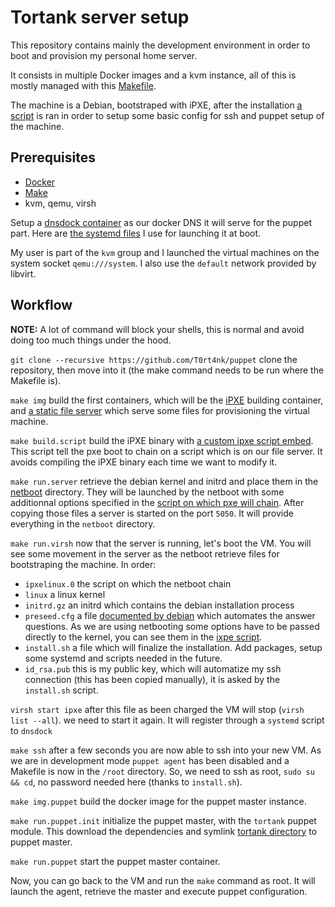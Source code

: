 Tortank server setup
====================

This repository contains mainly the development environment in order to
boot and provision my personal home server.

It consists in multiple Docker images and a kvm instance, all of this is mostly
managed with this [Makefile](./Makefile).

The machine is a Debian, bootstraped with iPXE, after the installation
[a script](./netboot/install.sh) is ran in order to setup some basic config
for ssh and puppet setup of the machine.

Prerequisites
-------------

* [Docker](https://www.docker.com/)
* [Make](https://www.gnu.org/software/make/)
* kvm, qemu, virsh

Setup a [dnsdock container](https://github.com/tonistiigi/dnsdock)
as our docker DNS it will serve for the puppet part. Here are
[the systemd files](https://github.com/IxDay/dotfiles/tree/534be8ec2ad620896f9e1195f4387f579140b1d5/etc/systemd/system)
I use for launching it at boot.

My user is part of the `kvm` group and I launched the virtual machines on
the system socket `qemu:///system`. I also use the `default` network provided
by libvirt.

Workflow
--------

**NOTE:** A lot of command will block your shells, this is normal and avoid doing
too much things under the hood.

`git clone --recursive https://github.com/T0rt4nk/puppet`
clone the repository, then move into it (the make command needs to be run where
the Makefile is).


`make img` build the first containers, which will be the
[iPXE](./dockerfile_ipxe) building container, and
[a static file server](./dockerfile_server) which serve some files for
provisioning the virtual machine.

`make build.script` build the iPXE binary with
[a custom ipxe script embed](./scripts/script.ipxe). This script tell the pxe
boot to chain on a script which is on our file server. It avoids compiling
the iPXE binary each time we want to modify it.

`make run.server` retrieve the debian kernel and initrd and place them in
the [netboot](./netboot) directory.
They will be launched by the netboot with some additionnal options specified
in the [script on which pxe will chain](./netboot/ipxelinux.0).
After copying those files a server is started on the port `5050`. It will
provide everything in the `netboot` directory.

`make run.virsh` now that the server is running, let's boot the VM. You will
see some movement in the server as the netboot retrieve files for bootstraping
the machine. In order:
* `ipxelinux.0` the script on which the netboot chain
* `linux` a linux kernel
* `initrd.gz` an initrd which contains the debian installation process
* `preseed.cfg` a file [documented by debian](https://www.debian.org/releases/stable/amd64/apbs03.html.en) which automates the answer questions. As we are using netbooting
some options have to be passed directly to the kernel, you can see them in
the [ixpe script](./netboot/ipxelinux.0).
* `install.sh` a file which will finalize the installation. Add packages, setup
some systemd and scripts needed in the future.
* `id_rsa.pub` this is my public key, which will automatize my ssh connection
(this has been copied manually), it is asked by the `install.sh` script.

`virsh start ipxe` after this file as been charged the VM will stop
(`virsh list --all`). we need to start it again. It will register through a
`systemd` script to `dnsdock`

`make ssh` after a few seconds you are now able to ssh into your new VM.
As we are in development mode `puppet agent` has been disabled and a Makefile
is now in the `/root` directory. So, we need to ssh as root, `sudo su && cd`,
no password needed here (thanks to `install.sh`).

`make img.puppet` build the docker image for the puppet master instance.

`make run.puppet.init` initialize the puppet master, with the `tortank` puppet
module. This download the dependencies and symlink
[tortank directory](https://github.com/T0rt4nk/puppet-module) to puppet master.

`make run.puppet` start the puppet master container.

Now, you can go back to the VM and run the `make` command as root. It will
launch the agent, retrieve the master and execute puppet configuration.

